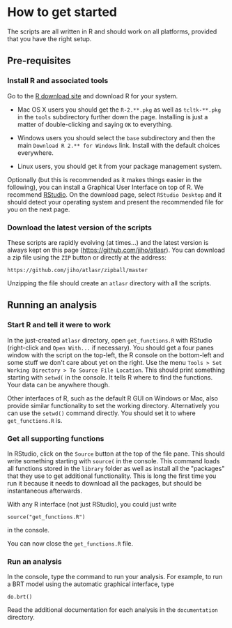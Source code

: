 
# How to get started

The scripts are all written in R and should work on all platforms, provided that you have the right setup.


## Pre-requisites

### Install R and associated tools

Go to the [R download site](http://cran.at.r-project.org/) and download R for your system.

*	Mac OS X users you should get the `R-2.**.pkg` as well as `tcltk-**.pkg` in the `tools` subdirectory further down the page. Installing is just a matter of double-clicking and saying `OK` to everything.

*	Windows users you should select the `base` subdirectory and then the main `Download R 2.** for Windows` link. Install with the default choices  everywhere.

*   Linux users, you should get it from your package management system.

Optionally (but this is recommended as it makes things easier in the following), you can install a Graphical User Interface on top of R. We recommend [RStudio](http://rstudio.org/). On the download page, select `RStudio Desktop` and it should detect your operating system and present the recommended file for you on the next page.


### Download the latest version of the scripts

These scripts are rapidly evolving (at times...) and the latest version is always kept on this page (https://github.com/jiho/atlasr). You can download a zip file using the `ZIP` button or directly at the address:

	https://github.com/jiho/atlasr/zipball/master

Unzipping the file should create an `atlasr` directory with all the scripts.


## Running an analysis

### Start R and tell it were to work

In the just-created `atlasr` directory, open `get_functions.R` with RStudio (right-click and `Open With...` if necessary). You should get a four panes window with the script on the top-left, the R console on the bottom-left and some stuff we don't care about yet on the right. Use the menu `Tools > Set Working Directory > To Source File Location`. This should print something starting with `setwd(` in the console. It tells R where to find the functions. Your data can be anywhere though.

Other interfaces of R, such as the default R GUI on Windows or Mac, also provide similar functionality to set the working directory. Alternatively you can use the `setwd()` command directly. You should set it to where `get_functions.R` is.


### Get all supporting functions

In RStudio, click on the `Source` button at the top of the file pane. This should write something starting with `source(` in the console. This command loads all functions stored in the `library` folder as well as install all the "packages" that they use to get additional functionality. This is long the first time you run it because it needs to download all the packages, but should be instantaneous afterwards.

With any R interface (not just RStudio), you could just write

	source("get_functions.R")

in the console.

You can now close the `get_functions.R` file.


### Run an analysis

In the console, type the command to run your analysis. For example, to run a BRT model using the automatic graphical interface, type

	do.brt()

Read the additional documentation for each analysis in the `documentation` directory.
